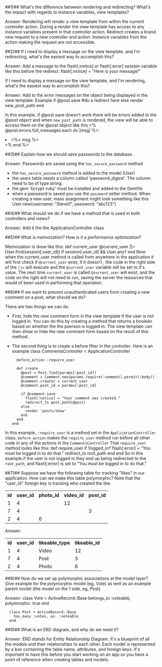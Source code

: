 

##1)## What's the difference between rendering and redirecting? What's the impact with regards to instance variables, view templates?

Answer: Rendering will render a view template from within the current controller action. During a render the view template has access to any instance variables present in that controller action. Redirect creates a brand new request to a new controller and action. Instance variables from the action making the request are not accessible.

##2)## If I need to display a message on the view template, and I'm redirecting, what's the easiest way to accomplish this?

Answer: Add a message to the flash[:notice] or flash[:error] session variable like this before the redirect.
      flash[:notice] = "Here is your message!"

If I need to display a message on the view template, and I'm rendering, what's the easiest way to accomplish this?

Answer: Add to the error messages on the object being displayed in the view template. Example
      if @post.save
        #do a redirect here
      else
        render new_post_path
      end

In this example, if @post.save doesn't work there will be errors added to the @post object and when `new_post_path` is rendered, the view will be able to access them on the @post object like this
      <% @post.errors.full_messages.each do |msg| %>
      <li><%= msg %> </li>
      <% end %>

##3)## Explain how we should save passwords to the database.

Answer: Passwords are saved using the `has_secure_password` method

* the `has_secure_password` method is added to the model (User) 
* the users table needs a column called 'password_digest'. The column need to be of type string. 
* the gem 'bcrypt-ruby' must be installed and added to the Gemfile
* when a password is saved you use the `password` setter method. When creating a new user, mass assignment might look something like this
      User.new(username: "Steve0", password: "abc123")

##4)## What should we do if we have a method that is used in both controllers and views?

Answer: Add it the the ApplicationController class

##5)## What is memoization? How is it a performance optimization?

Memoization is done like this:
      def current_user
        @current_user ||= User.find(session[:user_id]) if session[:user_id] && User.any?
      end
Now when the current_user method is called from anywhere in the application it will first check if `@current_user` exist, if it doesn't , the code in the right side of the `||=` will execute and the `@current_user` variable will be set to it's value. The next time `current_user` is called `@current_user` will exist, and the code on the right will not need to run, saving the server the resources that would of been used in performing that operation. 

##6)## If we want to prevent unauthenticated users from creating a new comment on a post, what should we do?

There are two things we can do. 
* First, hide the new comment form in the view template if the user is not logged in. You can do this by creating a method that returns a boolean based on whether the the pserson is logged in. The view template can then show or hide the new comment form based on the result of this method.
* The second thing is to create a before filter in the controller. Here is an example
      class CommentsController < ApplicationController

        before_action :require_user

        def create
          @post = Post.find(params[:post_id])
          @comment = Comment.new(params.require(:comment).permit(:body))
          @comment.creator = current_user
          @comment.post_id = params[:post_id]
          
          if @comment.save
            flash[:notice] = "Your comment was created."
            redirect_to post_path(@post)
          else
            render 'posts/show'
          end
        end
      end

In this example, `:require_user` is a method set in the `ApplicationController` class. `before_action` makes the `require_user` method run before all other code in any of the actions in the `CommentsController` That `require_user` method looks like this:
      def require_user
        if !logged_in?
          flash[:error] = "You must be logged in to do that."
          redirect_to root_path
        end
      end
So in this example.if the user is not logged in they end up being redirected to the `root_path`, and flash[:error] is set to "You must be logged in to do that."


##7)## Suppose we have the following table for tracking "likes" in our application. How can we make this table polymorphic? Note that the "user_id" foreign key is tracking who created the like.

<table>
<tr>
<th>id</th><th>user_id</th><th>photo_id</th><th>video_id</th><th>post_id</th>   
</tr>
<tr>
<td>1</td><td>4</td><td> </td><td>12</td><td> </td>   
</tr>
<tr>
<td>7</td><td>4</td><td> </td><td> </td><td>3</td>   
</tr>
<tr>
<td>2</td><td>4</td><td>6</td><td> </td><td> </td>   
</tr>
</table>

Answer:
<table>
<tr>
<th>id</th><th>user_id</th><th>likeable_type</th><th>likeable_id</th>   
</tr>
<tr>
<td>1</td><td>4</td><td>Video</td><td>12</td>   
</tr>
<tr>
<td>7</td><td>4</td><td>Post</td><td>3</td>   
</tr>
<tr>
<td>2</td><td>4</td><td>Photo</td><td>6</td>   
</tr>
</table>



##8)## How do we set up polymorphic associations at the model layer? Give example for the polymorphic model (eg, Vote) as well as an example parent model (the model on the 1 side, eg, Post).

Answer:
      class Vote < ActiveRecord::Base
        belongs_to :voteable, polymorphic: true
      end

      class Post < ActiveRecord::Base
        has_many :votes, as: :voteable
      end

##9)## What is an ERD diagram, and why do we need it?

Answer: ERD stands for Entity Relationship Diagram. It's a blueprint of all the models and their relationships to each other. Each model is represented by a box containing the table name, attributes, and foreign keys. It's important to have this before you start working on an app so you have a point of reference when creating tables and models.
